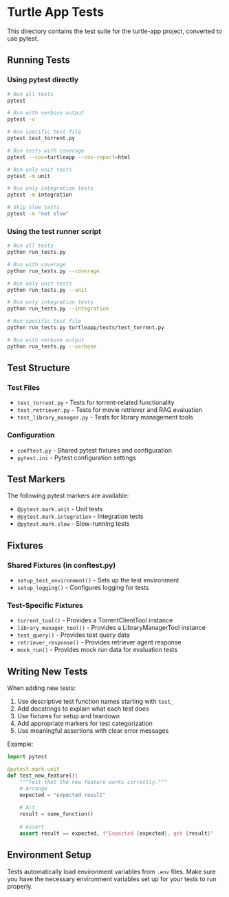 # Turtle App Tests

This directory contains the test suite for the turtle-app project, converted to use pytest.

## Running Tests

### Using pytest directly

```bash
# Run all tests
pytest

# Run with verbose output
pytest -v

# Run specific test file
pytest test_torrent.py

# Run tests with coverage
pytest --cov=turtleapp --cov-report=html

# Run only unit tests
pytest -m unit

# Run only integration tests
pytest -m integration

# Skip slow tests
pytest -m "not slow"
```

### Using the test runner script

```bash
# Run all tests
python run_tests.py

# Run with coverage
python run_tests.py --coverage

# Run only unit tests
python run_tests.py --unit

# Run only integration tests
python run_tests.py --integration

# Run specific test file
python run_tests.py turtleapp/tests/test_torrent.py

# Run with verbose output
python run_tests.py --verbose
```

## Test Structure

### Test Files

- `test_torrent.py` - Tests for torrent-related functionality
- `test_retriever.py` - Tests for movie retriever and RAG evaluation
- `test_library_manager.py` - Tests for library management tools

### Configuration

- `conftest.py` - Shared pytest fixtures and configuration
- `pytest.ini` - Pytest configuration settings

## Test Markers

The following pytest markers are available:

- `@pytest.mark.unit` - Unit tests
- `@pytest.mark.integration` - Integration tests  
- `@pytest.mark.slow` - Slow-running tests

## Fixtures

### Shared Fixtures (in conftest.py)

- `setup_test_environment()` - Sets up the test environment
- `setup_logging()` - Configures logging for tests

### Test-Specific Fixtures

- `torrent_tool()` - Provides a TorrentClientTool instance
- `library_manager_tool()` - Provides a LibraryManagerTool instance
- `test_query()` - Provides test query data
- `retriever_response()` - Provides retriever agent response
- `mock_run()` - Provides mock run data for evaluation tests

## Writing New Tests

When adding new tests:

1. Use descriptive test function names starting with `test_`
2. Add docstrings to explain what each test does
3. Use fixtures for setup and teardown
4. Add appropriate markers for test categorization
5. Use meaningful assertions with clear error messages

Example:

```python
import pytest

@pytest.mark.unit
def test_new_feature():
    """Test that the new feature works correctly."""
    # Arrange
    expected = "expected result"
    
    # Act
    result = some_function()
    
    # Assert
    assert result == expected, f"Expected {expected}, got {result}"
```

## Environment Setup

Tests automatically load environment variables from `.env` files. Make sure you have the necessary environment variables set up for your tests to run properly. 